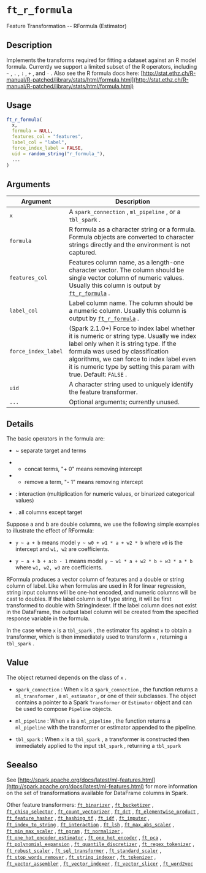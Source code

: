 # `ft_r_formula`

Feature Transformation -- RFormula (Estimator)


## Description

Implements the transforms required for fitting a dataset against an R model
 formula. Currently we support a limited subset of the R operators,
 including `~` , `.` , `:` , `+` , and `-` . Also see the R formula docs here:
  [http://stat.ethz.ch/R-manual/R-patched/library/stats/html/formula.html](http://stat.ethz.ch/R-manual/R-patched/library/stats/html/formula.html)


## Usage

```r
ft_r_formula(
  x,
  formula = NULL,
  features_col = "features",
  label_col = "label",
  force_index_label = FALSE,
  uid = random_string("r_formula_"),
  ...
)
```


## Arguments

Argument      |Description
------------- |----------------
`x`     |     A `spark_connection` , `ml_pipeline` , or a `tbl_spark` .
`formula`     |     R formula as a character string or a formula. Formula objects are converted to character strings directly and the environment is not captured.
`features_col`     |     Features column name, as a length-one character vector. The column should be single vector column of numeric values. Usually this column is output by [`ft_r_formula`](#ftrformula) .
`label_col`     |     Label column name. The column should be a numeric column. Usually this column is output by [`ft_r_formula`](#ftrformula) .
`force_index_label`     |     (Spark 2.1.0+) Force to index label whether it is numeric or string type. Usually we index label only when it is string type. If the formula was used by classification algorithms, we can force to index label even it is numeric type by setting this param with true. Default: `FALSE` .
`uid`     |     A character string used to uniquely identify the feature transformer.
`...`     |     Optional arguments; currently unused.


## Details

The basic operators in the formula are:
 
    

*  ~ separate target and terms  

*  + concat terms, "+ 0" means removing intercept  

*  - remove a term, "- 1" means removing intercept  

*  : interaction (multiplication for numeric values, or binarized categorical values)  

*  . all columns except target  
 
 Suppose a and b are double columns, we use the following simple examples to illustrate the
 effect of RFormula:
 
    

*   `y ~ a + b` means model `y ~ w0 + w1 * a + w2 * b`  where `w0` is the intercept and `w1, w2` are coefficients.  

*   `y ~ a + b + a:b - 1` means model `y ~ w1 * a + w2 * b + w3 * a * b`  where `w1, w2, w3` are coefficients.  
 
 RFormula produces a vector column of features and a double or string column
 of label. Like when formulas are used in R for linear regression, string
 input columns will be one-hot encoded, and numeric columns will be cast to
 doubles. If the label column is of type string, it will be first transformed
 to double with StringIndexer. If the label column does not exist in the
 DataFrame, the output label column will be created from the specified
 response variable in the formula.
 
 In the case where `x` is a `tbl_spark` , the estimator fits against `x` 
 to obtain a transformer, which is then immediately used to transform `x` , returning a `tbl_spark` .


## Value

The object returned depends on the class of `x` .
 
   

*   `spark_connection` : When `x` is a `spark_connection` , the function returns a `ml_transformer` , a `ml_estimator` , or one of their subclasses. The object contains a pointer to a Spark `Transformer` or `Estimator` object and can be used to compose  `Pipeline` objects.   

*   `ml_pipeline` : When `x` is a `ml_pipeline` , the function returns a `ml_pipeline` with the transformer or estimator appended to the pipeline.   

*   `tbl_spark` : When `x` is a `tbl_spark` , a transformer is constructed then immediately applied to the input `tbl_spark` , returning a `tbl_spark`


## Seealso

See [http://spark.apache.org/docs/latest/ml-features.html](http://spark.apache.org/docs/latest/ml-features.html) for
 more information on the set of transformations available for DataFrame
 columns in Spark.
 
 Other feature transformers:
 [`ft_binarizer`](#ftbinarizer) ,
 [`ft_bucketizer`](#ftbucketizer) ,
 [`ft_chisq_selector`](#ftchisqselector) ,
 [`ft_count_vectorizer`](#ftcountvectorizer) ,
 [`ft_dct`](#ftdct) ,
 [`ft_elementwise_product`](#ftelementwiseproduct) ,
 [`ft_feature_hasher`](#ftfeaturehasher) ,
 [`ft_hashing_tf`](#fthashingtf) ,
 [`ft_idf`](#ftidf) ,
 [`ft_imputer`](#ftimputer) ,
 [`ft_index_to_string`](#ftindextostring) ,
 [`ft_interaction`](#ftinteraction) ,
 [`ft_lsh`](#ftlsh) ,
 [`ft_max_abs_scaler`](#ftmaxabsscaler) ,
 [`ft_min_max_scaler`](#ftminmaxscaler) ,
 [`ft_ngram`](#ftngram) ,
 [`ft_normalizer`](#ftnormalizer) ,
 [`ft_one_hot_encoder_estimator`](#ftonehotencoderestimator) ,
 [`ft_one_hot_encoder`](#ftonehotencoder) ,
 [`ft_pca`](#ftpca) ,
 [`ft_polynomial_expansion`](#ftpolynomialexpansion) ,
 [`ft_quantile_discretizer`](#ftquantilediscretizer) ,
 [`ft_regex_tokenizer`](#ftregextokenizer) ,
 [`ft_robust_scaler`](#ftrobustscaler) ,
 [`ft_sql_transformer`](#ftsqltransformer) ,
 [`ft_standard_scaler`](#ftstandardscaler) ,
 [`ft_stop_words_remover`](#ftstopwordsremover) ,
 [`ft_string_indexer`](#ftstringindexer) ,
 [`ft_tokenizer`](#fttokenizer) ,
 [`ft_vector_assembler`](#ftvectorassembler) ,
 [`ft_vector_indexer`](#ftvectorindexer) ,
 [`ft_vector_slicer`](#ftvectorslicer) ,
 [`ft_word2vec`](#ftword2vec)



